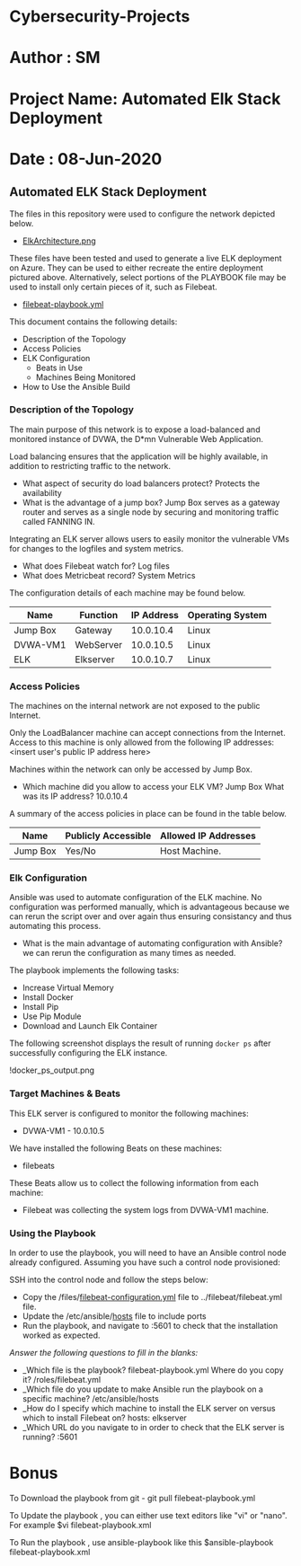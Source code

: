 # Cybersecurity-Projects
# Author : SM
# Project Name:  Automated Elk Stack Deployment
# Date : 08-Jun-2020
## Automated ELK Stack Deployment

The files in this repository were used to configure the network depicted below.

  - [ElkArchitecture.png](Diagrams/ElkArchitecture.png)

These files have been tested and used to generate a live ELK deployment on Azure. They can be used to either recreate the entire deployment pictured above. Alternatively, select portions of the PLAYBOOK file may be used to install only certain pieces of it, such as Filebeat.

  - [filebeat-playbook.yml](Ansible/filebeat-playbook.yml)

This document contains the following details:
- Description of the Topology
- Access Policies
- ELK Configuration
  - Beats in Use
  - Machines Being Monitored
- How to Use the Ansible Build


### Description of the Topology

The main purpose of this network is to expose a load-balanced and monitored instance of DVWA, the D*mn Vulnerable Web Application.

Load balancing ensures that the application will be highly available, in addition to restricting traffic to the network.
- What aspect of security do load balancers protect? Protects the availability
- What is the advantage of a jump box? Jump Box serves as a gateway router and serves as a single node by securing and monitoring traffic   called FANNING IN. 

Integrating an ELK server allows users to easily monitor the vulnerable VMs for changes to the logfiles and system metrics.
- What does Filebeat watch for? Log files 
- What does Metricbeat record? System Metrics

The configuration details of each machine may be found below.

| Name     | Function | IP Address | Operating System |
|----------|----------|------------|------------------|
| Jump Box | Gateway  | 10.0.10.4  | Linux            |
| DVWA-VM1 | WebServer| 10.0.10.5  | Linux            |
| ELK      | Elkserver| 10.0.10.7  | Linux            |

### Access Policies

The machines on the internal network are not exposed to the public Internet. 

Only the LoadBalancer machine can accept connections from the Internet. Access to this machine is only allowed from the following IP addresses:
<insert user's public IP address here>


Machines within the network can only be accessed by Jump Box.
- Which machine did you allow to access your ELK VM? Jump Box
  What was its IP address? 10.0.10.4

A summary of the access policies in place can be found in the table below.

| Name     | Publicly Accessible | Allowed IP Addresses |
|----------|---------------------|----------------------|
| Jump Box | Yes/No              | Host Machine.        |

### Elk Configuration

Ansible was used to automate configuration of the ELK machine. No configuration was performed manually, which is advantageous because
we can rerun the script over and over again thus ensuring consistancy and thus automating this process.
- What is the main advantage of automating configuration with Ansible? we can rerun the configuration as many times as needed.

The playbook implements the following tasks:
- Increase Virtual Memory
- Install Docker
- Install Pip
- Use Pip Module
- Download and Launch Elk Container

The following screenshot displays the result of running `docker ps` after successfully configuring the ELK instance.

!docker_ps_output.png

### Target Machines & Beats
This ELK server is configured to monitor the following machines:
- DVWA-VM1 - 10.0.10.5

We have installed the following Beats on these machines:
- filebeats

These Beats allow us to collect the following information from each machine:
- Filebeat was collecting the system logs from DVWA-VM1 machine.

### Using the Playbook
In order to use the playbook, you will need to have an Ansible control node already configured. Assuming you have such a control node provisioned: 

SSH into the control node and follow the steps below:
- Copy the /files/[filebeat-configuration.yml](Ansible/filebeat-configuration.yml) file to ../filebeat/filebeat.yml file.
- Update the /etc/ansible/[hosts](Ansible/hosts) file to include ports
- Run the playbook, and navigate to <ElkserverIP>:5601 to check that the installation worked as expected.

_Answer the following questions to fill in the blanks:_
- _Which file is the playbook? filebeat-playbook.yml Where do you copy it? /roles/filebeat.yml
- _Which file do you update to make Ansible run the playbook on a specific machine? /etc/ansible/hosts
- _How do I specify which machine to install the ELK server on versus which to install Filebeat on? hosts: elkserver
- _Which URL do you navigate to in order to check that the ELK server is running? <ElkserverIP>:5601
  
Bonus
=====

To Download the playbook from git - git pull filebeat-playbook.yml

To Update the playbook , you can either use text editors like "vi" or "nano". 
For example $vi filebeat-playbook.xml

To Run the playbook , use ansible-playbook <plabybook filename> like this $ansible-playbook filebeat-playbook.xml
